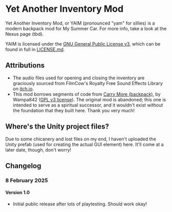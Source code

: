 # Yet Another Inventory Mod

Yet Another Inventory Mod, or YAIM (pronounced "yam" for sillies) is a modern backpack mod for My Summer Car. For more info, take a look at the Nexus page (tbd).

YAIM is licensed under the [GNU General Public License v3](http://www.gnu.org/licenses/agpl.html), which can be found in full in [LICENSE.md](LICENSE.md).

## Attributions

* The audio files used for opening and closing the inventory are graciously sourced from FilmCow's Royalty Free Sound Effects Library on [itch.io](https://filmcow.itch.io/filmcow-sfx).
* This mod borrows segments of code from [Carry More (backpack)](https://github.com/wampa842/mysummermods), by Wampa842 ([GPL v3 license](https://github.com/Wampa842/MySummerMods/blob/master/COPYING.TXT)). The original mod is abandoned; this one is intended to serve as a spiritual successor, and it wouldn't exist without the foundation that they built here. Thank you very much!

## Where's the Unity project files?

Due to some chicanery and lost files on my end, I haven't uploaded the Unity prefab (used for creating the actual GUI element) here. It'll come at a later date, though, don't worry!

## Changelog

### 8 February 2025

#### Version 1.0
* Initial public release after lots of playtesting. Should work okay!
